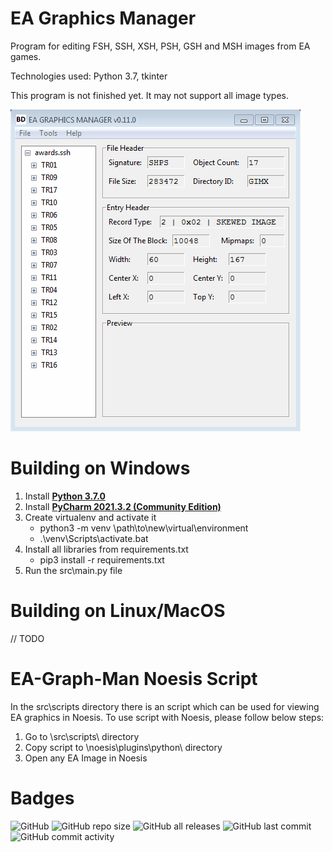# EA Graphics Manager
Program for editing FSH, SSH, XSH, PSH, GSH and MSH images from EA games.

Technologies used: Python 3.7, tkinter

This program is not finished yet.
It may not support all image types.

<img src="src\data\img\usage.gif">


# Building on Windows

1. Install  **[Python 3.7.0](https://www.python.org/downloads/release/python-370/)**
2. Install **[PyCharm 2021.3.2 (Community Edition)](https://www.jetbrains.com/pycharm/download/#section=windows)**
3. Create virtualenv and activate it
   - python3 -m venv \path\to\new\virtual\environment
   - .\venv\Scripts\activate.bat
4. Install all libraries from requirements.txt
   - pip3 install -r requirements.txt
5. Run the src\main.py file

# Building on Linux/MacOS

// TODO

# EA-Graph-Man Noesis Script

In the src\scripts directory there is an script
which can be used for viewing EA graphics in Noesis.
To use script with Noesis, please follow below steps:

1. Go to \src\scripts\ directory
2. Copy script to \noesis\plugins\python\ directory
3. Open any EA Image in Noesis

# Badges
![GitHub](https://img.shields.io/github/license/bartlomiejduda/EA-Graphics-Manager?style=plastic)
![GitHub repo size](https://img.shields.io/github/repo-size/bartlomiejduda/EA-Graphics-Manager?style=plastic)
![GitHub all releases](https://img.shields.io/github/downloads/bartlomiejduda/EA-Graphics-Manager/total)
![GitHub last commit](https://img.shields.io/github/last-commit/bartlomiejduda/EA-Graphics-Manager?style=plastic)
![GitHub commit activity](https://img.shields.io/github/commit-activity/y/bartlomiejduda/EA-Graphics-Manager?style=plastic)
